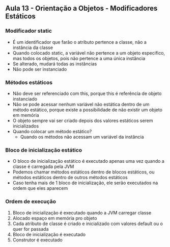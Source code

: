 ## Aula 13 - Orientação a Objetos - Modificadores Estáticos

### Modificador static

- É um identificador que farão o atributo pertence a classe, não a instância da classe
- Quando colocado static, a variável não pertence a um objeto especifico, mas todos os objetos, pois não pertence a uma única instância
- Se alterado, mudará todas as instâncias
- Não pode ser instanciado

### Métodos estáticos

- Não deve ser referenciado com this, porque this é referência de objeto instanciado
- Não se pode acessar nenhum variável não estática dentro de um método estático, porque existe a possibilidade de não existir um objeto em memória
- O objeto sempre vai ser criado depois dos valores estáticos serem inicializados
- Quando colocar um método estático?
    - Quando os métodos não acessam um variável da instância

### Bloco de inicialização estático

- O bloco de inicialização estático é executado apenas uma vez quando a classe é carregada pela JVM
- Podemos chamar métodos estáticos dentro de blocos estáticos, ou métodos estáticos dentro de outros métodos estáticos
- Caso tenha mais de 1 bloco de inicialização, ele serão executados na ordem que eles aparecem

### Ordem de execução

1. Bloco de inicialização é executado quando a JVM carregar classe
2. Alocado espaço em memória pro objeto
3. Cada atributo de classe é criado e inicializado com valores default ou o quer for passada
4. Bloco de inicialização é executado
5. Construtor é executado